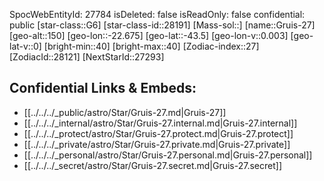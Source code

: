 ﻿---
location: [-43.5,22.675,150]
type: Star
tags:
- astro/Star

---
SpocWebEntityId: 27784
isDeleted: false
isReadOnly: false
confidential: public
[star-class::G6]
[star-class-id::28191]
[Mass-sol::]
[name::Gruis-27]
[geo-alt::150]
[geo-lon::-22.675]
[geo-lat::-43.5]
[geo-lon-v::0.003]
[geo-lat-v::0]
[bright-min::40]
[bright-max::40]
[Zodiac-index::27]
[ZodiacId::28121]
[NextStarId::27293]



## Confidential Links & Embeds: 
- [[../../../_public/astro/Star/Gruis-27.md|Gruis-27]] 
- [[../../../_internal/astro/Star/Gruis-27.internal.md|Gruis-27.internal]] 
- [[../../../_protect/astro/Star/Gruis-27.protect.md|Gruis-27.protect]] 
- [[../../../_private/astro/Star/Gruis-27.private.md|Gruis-27.private]] 
- [[../../../_personal/astro/Star/Gruis-27.personal.md|Gruis-27.personal]] 
- [[../../../_secret/astro/Star/Gruis-27.secret.md|Gruis-27.secret]]

